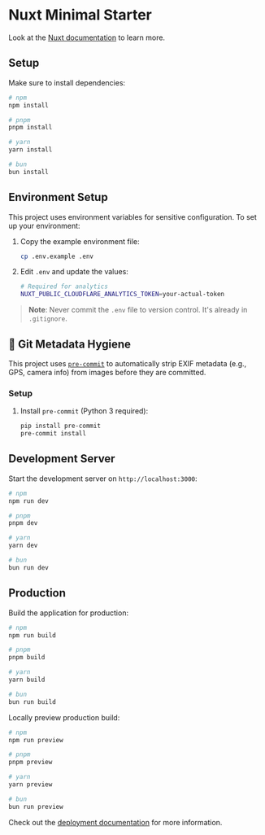 # Nuxt Minimal Starter

Look at the [Nuxt documentation](https://nuxt.com/docs/getting-started/introduction) to learn more.

## Setup

Make sure to install dependencies:

```bash
# npm
npm install

# pnpm
pnpm install

# yarn
yarn install

# bun
bun install
```

## Environment Setup

This project uses environment variables for sensitive configuration. To set up your environment:

1. Copy the example environment file:
   ```bash
   cp .env.example .env
   ```

2. Edit `.env` and update the values:
   ```bash
   # Required for analytics
   NUXT_PUBLIC_CLOUDFLARE_ANALYTICS_TOKEN=your-actual-token
   ```

> **Note**: Never commit the `.env` file to version control. It's already in `.gitignore`.


## 🧼 Git Metadata Hygiene

This project uses [`pre-commit`](https://pre-commit.com) to automatically strip EXIF metadata (e.g., GPS, camera info) from images before they are committed.

### Setup

1. Install `pre-commit` (Python 3 required):

   ```bash
   pip install pre-commit
   pre-commit install
   ```



## Development Server

Start the development server on `http://localhost:3000`:

```bash
# npm
npm run dev

# pnpm
pnpm dev

# yarn
yarn dev

# bun
bun run dev
```

## Production

Build the application for production:

```bash
# npm
npm run build

# pnpm
pnpm build

# yarn
yarn build

# bun
bun run build
```

Locally preview production build:

```bash
# npm
npm run preview

# pnpm
pnpm preview

# yarn
yarn preview

# bun
bun run preview
```

Check out the [deployment documentation](https://nuxt.com/docs/getting-started/deployment) for more information.
